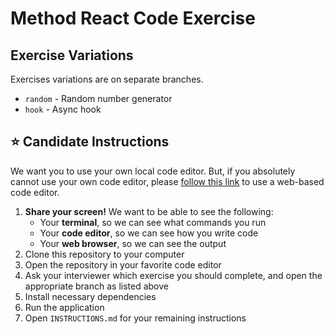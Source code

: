# Method React Code Exercise

## Exercise Variations

Exercises variations are on separate branches.

- `random` - Random number generator
- `hook` - Async hook

## ⭐️ Candidate Instructions

We want you to use your own local code editor. But, if you absolutely cannot use your own code editor, please [follow this link](https://stackblitz.com/fork/github/vitejs/vite/tree/main/packages/create-vite/template-react-ts?file=index.html&terminal=dev) to use a web-based code editor.

1. **Share your screen!** We want to be able to see the following:
   - Your **terminal**, so we can see what commands you run
   - Your **code editor**, so we can see how you write code
   - Your **web browser**, so we can see the output
2. Clone this repository to your computer
3. Open the repository in your favorite code editor
4. Ask your interviewer which exercise you should complete, and open the appropriate branch as listed above
5. Install necessary dependencies
6. Run the application
7. Open `INSTRUCTIONS.md` for your remaining instructions
